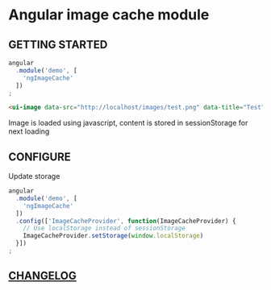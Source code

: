 # Angular image cache module

## GETTING STARTED

```js
angular
  .module('demo', [
    'ngImageCache'
  ])
;
```

```html
<ui-image data-src="http://localhost/images/test.png" data-title="Test"></ui-image>
```

Image is loaded using javascript, content is stored in sessionStorage for next loading

## CONFIGURE

Update storage

```js
angular
  .module('demo', [
    'ngImageCache'
  ])
  .config(['ImageCacheProvider', function(ImageCacheProvider) {
    // Use localStorage instead of sessionStorage
    ImageCacheProvider.setStorage(window.localStorage)
  }])
;
```

## [CHANGELOG](CHANGELOG.md)
